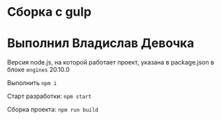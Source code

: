# Сборка с gulp

# Выполнил Владислав Девочка

Версия node.js, на которой работает проект, указана в package.json в блоке `engines`
20.10.0

Выполнить `npm i`

Старт разработки: `npm start`

Сборка проекта: `npm run build`